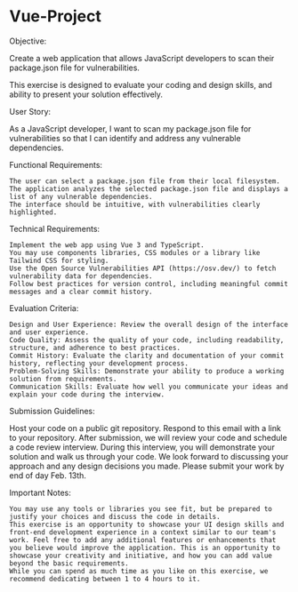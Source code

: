 # Vue-Project
 Objective:

Create a web application that allows JavaScript developers to scan their package.json file for vulnerabilities.

This exercise is designed to evaluate your coding and design skills, and ability to present your solution effectively.

 

User Story:

As a JavaScript developer, I want to scan my package.json file for vulnerabilities so that I can identify and address any vulnerable dependencies.

 

Functional Requirements:

    The user can select a package.json file from their local filesystem.
    The application analyzes the selected package.json file and displays a list of any vulnerable dependencies.
    The interface should be intuitive, with vulnerabilities clearly highlighted.

 

Technical Requirements:

    Implement the web app using Vue 3 and TypeScript.
    You may use components libraries, CSS modules or a library like Tailwind CSS for styling.
    Use the Open Source Vulnerabilities API (https://osv.dev/) to fetch vulnerability data for dependencies.
    Follow best practices for version control, including meaningful commit messages and a clear commit history.

 

Evaluation Criteria:

    Design and User Experience: Review the overall design of the interface and user experience.
    Code Quality: Assess the quality of your code, including readability, structure, and adherence to best practices.
    Commit History: Evaluate the clarity and documentation of your commit history, reflecting your development process.
    Problem-Solving Skills: Demonstrate your ability to produce a working solution from requirements.
    Communication Skills: Evaluate how well you communicate your ideas and explain your code during the interview.

 

Submission Guidelines:

Host your code on a public git repository. Respond to this email with a link to your repository. After submission, we will review your code and schedule a code review interview. During this interview, you will demonstrate your solution and walk us through your code. We look forward to discussing your approach and any design decisions you made. Please submit your work by end of day Feb. 13th.

 

Important Notes:

    You may use any tools or libraries you see fit, but be prepared to justify your choices and discuss the code in details.
    This exercise is an opportunity to showcase your UI design skills and front-end development experience in a context similar to our team's work. Feel free to add any additional features or enhancements that you believe would improve the application. This is an opportunity to showcase your creativity and initiative, and how you can add value beyond the basic requirements.
    While you can spend as much time as you like on this exercise, we recommend dedicating between 1 to 4 hours to it.
